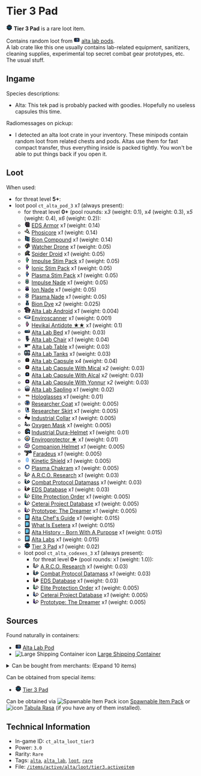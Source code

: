 # Tier 3 Pad

<img src="https://raw.githubusercontent.com/Ceterai/Enternia/main/items/active/alta/loot/tier3.png" alt="Tier 3 Pad icon" loading="lazy" width="auto" height="16px"/> **Tier 3 Pad** is a rare loot item.

Contains random loot from <img src="https://raw.githubusercontent.com/Ceterai/Enternia/main/objects/alta/lab/pod/icon.png" alt="Alta Lab Pod icon" loading="lazy" width="auto" height="16px"/> [alta lab pods](https://ceterai.github.io/MyEnternia/Wiki/AltaLabPod).  
A lab crate like this one usually contains lab-related equipment, sanitizers, cleaning supplies, experimental top secret combat gear prototypes, etc. The usual stuff.

## Ingame

Species descriptions:

- Alta: This tek pad is probably packed with goodies. Hopefully no useless capsules this time.

Radiomessages on pickup:

- I detected an alta loot crate in your inventory. These minipods contain random loot from related chests and pods. Altas use them for fast compact transfer, thus everything inside is packed tightly. You won't be able to put things back if you open it.

## Loot

When used:

- for threat level **5+**:
- loot pool `ct_alta_pod_3` x*1* (always present):
  - for threat level **0+** (pool rounds: x*3* (weight: 0.1), x*4* (weight: 0.3), x*5* (weight: 0.4), x*6* (weight: 0.2)):
  - <img src="https://raw.githubusercontent.com/Ceterai/Enternia/main/items/generic/crafting/alta/eds.png" alt="EDS Armor icon" loading="lazy" width="auto" height="16px"/> [EDS Armor](https://ceterai.github.io/MyEnternia/Wiki/EDSArmor) x*1* (weight: 0.14)
  - <img src="https://raw.githubusercontent.com/Ceterai/Enternia/main/items/generic/crafting/alta/phosicore.png" alt="Phosicore icon" loading="lazy" width="auto" height="16px"/> [Phosicore](https://ceterai.github.io/MyEnternia/Wiki/Phosicore) x*1* (weight: 0.14)
  - <img src="https://raw.githubusercontent.com/Ceterai/Enternia/main/items/generic/crafting/alta/bion.png" alt="Bion Compound icon" loading="lazy" width="auto" height="16px"/> [Bion Compound](https://ceterai.github.io/MyEnternia/Wiki/BionCompound) x*1* (weight: 0.14)
  - <img src="https://raw.githubusercontent.com/Ceterai/Enternia/main/items/active/alta/spawners/drones/watcher.png" alt="Watcher Drone icon" loading="lazy" width="auto" height="16px"/> [Watcher Drone](https://ceterai.github.io/MyEnternia/Wiki/WatcherDrone) x*1* (weight: 0.05)
  - <img src="https://raw.githubusercontent.com/Ceterai/Enternia/main/items/active/alta/spawners/droids/spider.png" alt="Spider Droid icon" loading="lazy" width="auto" height="16px"/> [Spider Droid](https://ceterai.github.io/MyEnternia/Wiki/SpiderDroid) x*1* (weight: 0.05)
  - <img src="https://raw.githubusercontent.com/Ceterai/Enternia/main/items/generic/other/ct_impulse_stim.png" alt="Impulse Stim Pack icon" loading="lazy" width="auto" height="16px"/> [Impulse Stim Pack](https://ceterai.github.io/MyEnternia/Wiki/ImpulseStimPack) x*1* (weight: 0.05)
  - <img src="https://raw.githubusercontent.com/Ceterai/Enternia/main/items/generic/other/ct_ionic_stim.png" alt="Ionic Stim Pack icon" loading="lazy" width="auto" height="16px"/> [Ionic Stim Pack](https://ceterai.github.io/MyEnternia/Wiki/IonicStimPack) x*1* (weight: 0.05)
  - <img src="https://raw.githubusercontent.com/Ceterai/Enternia/main/items/generic/other/ct_plasma_stim.png" alt="Plasma Stim Pack icon" loading="lazy" width="auto" height="16px"/> [Plasma Stim Pack](https://ceterai.github.io/MyEnternia/Wiki/PlasmaStimPack) x*1* (weight: 0.05)
  - <img src="https://raw.githubusercontent.com/Ceterai/Enternia/main/items/throwables/ct_impulse_nade.png" alt="Impulse Nade icon" loading="lazy" width="auto" height="16px"/> [Impulse Nade](https://ceterai.github.io/MyEnternia/Wiki/ImpulseNade) x*1* (weight: 0.05)
  - <img src="https://raw.githubusercontent.com/Ceterai/Enternia/main/items/throwables/ct_ionic_nade.png" alt="Ion Nade icon" loading="lazy" width="auto" height="16px"/> [Ion Nade](https://ceterai.github.io/MyEnternia/Wiki/IonNade) x*1* (weight: 0.05)
  - <img src="https://raw.githubusercontent.com/Ceterai/Enternia/main/items/throwables/ct_plasma_nade.png" alt="Plasma Nade icon" loading="lazy" width="auto" height="16px"/> [Plasma Nade](https://ceterai.github.io/MyEnternia/Wiki/PlasmaNade) x*1* (weight: 0.05)
  - <img src="https://raw.githubusercontent.com/Ceterai/Enternia/main/items/generic/dyes/alta/ct_bion_dye.png" alt="Bion Dye icon" loading="lazy" width="auto" height="16px"/> [Bion Dye](https://ceterai.github.io/MyEnternia/Wiki/BionDye) x*2* (weight: 0.025)
  - <img src="https://raw.githubusercontent.com/Ceterai/Enternia/main/items/active/alta/spawners/androids/lab.png" alt="Alta Lab Android icon" loading="lazy" width="auto" height="16px"/> [Alta Lab Android](https://ceterai.github.io/MyEnternia/Wiki/AltaLabAndroid) x*1* (weight: 0.004)
  - <img src="https://raw.githubusercontent.com/Ceterai/Enternia/main/items/active/alta/spawners/helpers/arco.png" alt="Enviroscanner icon" loading="lazy" width="auto" height="16px"/> [Enviroscanner](https://ceterai.github.io/MyEnternia/Wiki/Enviroscanner) x*1* (weight: 0.001)
  - <img src="https://raw.githubusercontent.com/Ceterai/Enternia/main/items/generic/other/ct_hevikai_antidote.png" alt="Hevikai Antidote ★★ icon" loading="lazy" width="auto" height="16px"/> [Hevikai Antidote ★★](https://ceterai.github.io/MyEnternia/Wiki/HevikaiAntidote) x*1* (weight: 0.1)
  - <img src="https://raw.githubusercontent.com/Ceterai/Enternia/main/objects/alta/lab/bed/icon.png" alt="Alta Lab Bed icon" loading="lazy" width="auto" height="16px"/> [Alta Lab Bed](https://ceterai.github.io/MyEnternia/Wiki/AltaLabBed) x*1* (weight: 0.03)
  - <img src="https://raw.githubusercontent.com/Ceterai/Enternia/main/objects/alta/lab/chair/icon.png" alt="Alta Lab Chair icon" loading="lazy" width="auto" height="16px"/> [Alta Lab Chair](https://ceterai.github.io/MyEnternia/Wiki/AltaLabChair) x*1* (weight: 0.04)
  - <img src="https://raw.githubusercontent.com/Ceterai/Enternia/main/objects/alta/lab/table/icon.png" alt="Alta Lab Table icon" loading="lazy" width="auto" height="16px"/> [Alta Lab Table](https://ceterai.github.io/MyEnternia/Wiki/AltaLabTable) x*1* (weight: 0.03)
  - <img src="https://raw.githubusercontent.com/Ceterai/Enternia/main/objects/alta/lab/tanks/icon.png" alt="Alta Lab Tanks icon" loading="lazy" width="auto" height="16px"/> [Alta Lab Tanks](https://ceterai.github.io/MyEnternia/Wiki/AltaLabTanks) x*1* (weight: 0.03)
  - <img src="https://raw.githubusercontent.com/Ceterai/Enternia/main/objects/alta/lab/capsules/ct_capsule_icon.png" alt="Alta Lab Capsule icon" loading="lazy" width="auto" height="16px"/> [Alta Lab Capsule](https://ceterai.github.io/MyEnternia/Wiki/AltaLabCapsule) x*4* (weight: 0.04)
  - <img src="https://raw.githubusercontent.com/Ceterai/Enternia/main/objects/alta/lab/capsules/ct_capsule_red_icon.png" alt="Alta Lab Capsule With Mical icon" loading="lazy" width="auto" height="16px"/> [Alta Lab Capsule With Mical](https://ceterai.github.io/MyEnternia/Wiki/AltaLabCapsuleWithMical) x*2* (weight: 0.03)
  - <img src="https://raw.githubusercontent.com/Ceterai/Enternia/main/objects/alta/lab/capsules/ct_capsule_blue_icon.png" alt="Alta Lab Capsule With Alcal icon" loading="lazy" width="auto" height="16px"/> [Alta Lab Capsule With Alcal](https://ceterai.github.io/MyEnternia/Wiki/AltaLabCapsuleWithAlcal) x*2* (weight: 0.03)
  - <img src="https://raw.githubusercontent.com/Ceterai/Enternia/main/objects/alta/lab/capsules/ct_capsule_purple_icon.png" alt="Alta Lab Capsule With Yonnur icon" loading="lazy" width="auto" height="16px"/> [Alta Lab Capsule With Yonnur](https://ceterai.github.io/MyEnternia/Wiki/AltaLabCapsuleWithYonnur) x*2* (weight: 0.03)
  - <img src="https://raw.githubusercontent.com/Ceterai/Enternia/main/objects/alta/lab/sapling/icon.png" alt="Alta Lab Sapling icon" loading="lazy" width="auto" height="16px"/> [Alta Lab Sapling](https://ceterai.github.io/MyEnternia/Wiki/AltaLabSapling) x*1* (weight: 0.02)
  - <img src="https://raw.githubusercontent.com/Ceterai/Enternia/main/items/armors/alta/other/hologlasses/icon.png" alt="Hologlasses icon" loading="lazy" width="auto" height="16px"/> [Hologlasses](https://ceterai.github.io/MyEnternia/Wiki/Hologlasses) x*1* (weight: 0.01)
  - <img src="https://raw.githubusercontent.com/Ceterai/Enternia/main/items/armors/alta/clothing/researcher_coat/icon.png" alt="Researcher Coat icon" loading="lazy" width="auto" height="16px"/> [Researcher Coat](https://ceterai.github.io/MyEnternia/Wiki/ResearcherCoat) x*1* (weight: 0.005)
  - <img src="https://raw.githubusercontent.com/Ceterai/Enternia/main/items/armors/alta/clothing/researcher_skirt/icon.png" alt="Researcher Skirt icon" loading="lazy" width="auto" height="16px"/> [Researcher Skirt](https://ceterai.github.io/MyEnternia/Wiki/ResearcherSkirt) x*1* (weight: 0.005)
  - <img src="https://raw.githubusercontent.com/Ceterai/Enternia/main/items/armors/alta/other/industrial_collar/icon.png" alt="Industrial Collar icon" loading="lazy" width="auto" height="16px"/> [Industrial Collar](https://ceterai.github.io/MyEnternia/Wiki/IndustrialCollar) x*1* (weight: 0.005)
  - <img src="https://raw.githubusercontent.com/Ceterai/Enternia/main/items/armors/alta/other/oxygen_mask/icon.png" alt="Oxygen Mask icon" loading="lazy" width="auto" height="16px"/> [Oxygen Mask](https://ceterai.github.io/MyEnternia/Wiki/OxygenMask) x*1* (weight: 0.005)
  - <img src="https://raw.githubusercontent.com/Ceterai/Enternia/main/items/armors/alta/tier5/misc/industrial/helmet/icon.png" alt="Industrial Dura-Helmet icon" loading="lazy" width="auto" height="16px"/> [Industrial Dura-Helmet](https://ceterai.github.io/MyEnternia/Wiki/IndustrialDura-Helmet) x*1* (weight: 0.01)
  - <img src="https://raw.githubusercontent.com/Ceterai/Enternia/main/items/armors/alta/tier5/arco/protector/icon.png" alt="Enviroprotector ★ icon" loading="lazy" width="auto" height="16px"/> [Enviroprotector ★](https://ceterai.github.io/MyEnternia/Wiki/Enviroprotector) x*1* (weight: 0.01)
  - <img src="https://raw.githubusercontent.com/Ceterai/Enternia/main/items/armors/alta/tier5/misc/companion/helmet/icon.png" alt="Companion Helmet icon" loading="lazy" width="auto" height="16px"/> [Companion Helmet](https://ceterai.github.io/MyEnternia/Wiki/CompanionHelmet) x*1* (weight: 0.005)
  - <img src="https://raw.githubusercontent.com/Ceterai/Enternia/main/items/active/weapons/ranged/alta/blaster/ct_faradeus.png" alt="Faradeus icon" loading="lazy" width="auto" height="16px"/> [Faradeus](https://ceterai.github.io/MyEnternia/Wiki/Faradeus) x*1* (weight: 0.005)
  - <img src="https://raw.githubusercontent.com/Ceterai/Enternia/main/items/active/shields/ct_kinetic_shield.png" alt="Kinetic Shield icon" loading="lazy" width="auto" height="16px"/> [Kinetic Shield](https://ceterai.github.io/MyEnternia/Wiki/KineticShield) x*1* (weight: 0.005)
  - <img src="https://raw.githubusercontent.com/Ceterai/Enternia/main/items/active/weapons/ranged/alta/unique/ct_plasma_chakram.png" alt="Plasma Chakram icon" loading="lazy" width="auto" height="16px"/> [Plasma Chakram](https://ceterai.github.io/MyEnternia/Wiki/PlasmaChakram) x*1* (weight: 0.005)
  - <img src="https://raw.githubusercontent.com/Ceterai/Enternia/main/codex/alta/datamass/arco.png" alt="A.R.C.O. Research icon" loading="lazy" width="auto" height="16px"/> [A.R.C.O. Research](https://ceterai.github.io/MyEnternia/Wiki/A.R.C.O.Research) x*1* (weight: 0.03)
  - <img src="https://raw.githubusercontent.com/Ceterai/Enternia/main/codex/alta/datamass/combat.png" alt="Combat Protocol Datamass icon" loading="lazy" width="auto" height="16px"/> [Combat Protocol Datamass](https://ceterai.github.io/MyEnternia/Wiki/CombatProtocolDatamass) x*1* (weight: 0.03)
  - <img src="https://raw.githubusercontent.com/Ceterai/Enternia/main/codex/alta/datamass/eds.png" alt="EDS Database icon" loading="lazy" width="auto" height="16px"/> [EDS Database](https://ceterai.github.io/MyEnternia/Wiki/EDSDatabase) x*1* (weight: 0.03)
  - <img src="https://raw.githubusercontent.com/Ceterai/Enternia/main/codex/alta/datamass/impulse.png" alt="Elite Protection Order icon" loading="lazy" width="auto" height="16px"/> [Elite Protection Order](https://ceterai.github.io/MyEnternia/Wiki/EliteProtectionOrder) x*1* (weight: 0.005)
  - <img src="https://raw.githubusercontent.com/Ceterai/Enternia/main/codex/alta/datamass/plasma.png" alt="Ceterai Project Database icon" loading="lazy" width="auto" height="16px"/> [Ceterai Project Database](https://ceterai.github.io/MyEnternia/Wiki/CeteraiProjectDatabase) x*1* (weight: 0.005)
  - <img src="https://raw.githubusercontent.com/Ceterai/Enternia/main/codex/alta/datamass/ionic.png" alt="Prototype: The Dreamer icon" loading="lazy" width="auto" height="16px"/> [Prototype: The Dreamer](https://ceterai.github.io/MyEnternia/Wiki/Prototype-TheDreamer) x*1* (weight: 0.005)
  - <img src="https://raw.githubusercontent.com/Ceterai/Enternia/main/codex/alta/ebook/lab.png" alt="Alta Chef's Guide icon" loading="lazy" width="auto" height="16px"/> [Alta Chef's Guide](https://ceterai.github.io/MyEnternia/Wiki/AltaChef'sGuide) x*1* (weight: 0.015)
  - <img src="https://raw.githubusercontent.com/Ceterai/Enternia/main/codex/alta/ebook/lab.png" alt="What Is Esetera icon" loading="lazy" width="auto" height="16px"/> [What Is Esetera](https://ceterai.github.io/MyEnternia/Wiki/WhatIsEsetera) x*1* (weight: 0.015)
  - <img src="https://raw.githubusercontent.com/Ceterai/Enternia/main/codex/alta/ebook/lab.png" alt="Alta History - Born With A Purpose icon" loading="lazy" width="auto" height="16px"/> [Alta History - Born With A Purpose](https://ceterai.github.io/MyEnternia/Wiki/AltaHistory-BornWithAPurpose) x*1* (weight: 0.015)
  - <img src="https://raw.githubusercontent.com/Ceterai/Enternia/main/codex/alta/ebook/lab.png" alt="Alta Labs icon" loading="lazy" width="auto" height="16px"/> [Alta Labs](https://ceterai.github.io/MyEnternia/Wiki/AltaLabs) x*1* (weight: 0.015)
  - <img src="https://raw.githubusercontent.com/Ceterai/Enternia/main/items/active/alta/loot/tier3.png" alt="Tier 3 Pad icon" loading="lazy" width="auto" height="16px"/> [Tier 3 Pad](https://ceterai.github.io/MyEnternia/Wiki/Tier3Pad) x*1* (weight: 0.02)
  - loot pool `ct_alta_codexes_3` x*1* (always present):
    - for threat level **0+** (pool rounds: x*1* (weight: 1.0)):
    - <img src="https://raw.githubusercontent.com/Ceterai/Enternia/main/codex/alta/datamass/arco.png" alt="A.R.C.O. Research icon" loading="lazy" width="auto" height="16px"/> [A.R.C.O. Research](https://ceterai.github.io/MyEnternia/Wiki/A.R.C.O.Research) x*1* (weight: 0.03)
    - <img src="https://raw.githubusercontent.com/Ceterai/Enternia/main/codex/alta/datamass/combat.png" alt="Combat Protocol Datamass icon" loading="lazy" width="auto" height="16px"/> [Combat Protocol Datamass](https://ceterai.github.io/MyEnternia/Wiki/CombatProtocolDatamass) x*1* (weight: 0.03)
    - <img src="https://raw.githubusercontent.com/Ceterai/Enternia/main/codex/alta/datamass/eds.png" alt="EDS Database icon" loading="lazy" width="auto" height="16px"/> [EDS Database](https://ceterai.github.io/MyEnternia/Wiki/EDSDatabase) x*1* (weight: 0.03)
    - <img src="https://raw.githubusercontent.com/Ceterai/Enternia/main/codex/alta/datamass/impulse.png" alt="Elite Protection Order icon" loading="lazy" width="auto" height="16px"/> [Elite Protection Order](https://ceterai.github.io/MyEnternia/Wiki/EliteProtectionOrder) x*1* (weight: 0.005)
    - <img src="https://raw.githubusercontent.com/Ceterai/Enternia/main/codex/alta/datamass/plasma.png" alt="Ceterai Project Database icon" loading="lazy" width="auto" height="16px"/> [Ceterai Project Database](https://ceterai.github.io/MyEnternia/Wiki/CeteraiProjectDatabase) x*1* (weight: 0.005)
    - <img src="https://raw.githubusercontent.com/Ceterai/Enternia/main/codex/alta/datamass/ionic.png" alt="Prototype: The Dreamer icon" loading="lazy" width="auto" height="16px"/> [Prototype: The Dreamer](https://ceterai.github.io/MyEnternia/Wiki/Prototype-TheDreamer) x*1* (weight: 0.005)

## Sources

Found naturally in containers:

- <img src="https://raw.githubusercontent.com/Ceterai/Enternia/main/objects/alta/lab/pod/icon.png" alt="Alta Lab Pod icon" loading="lazy" width="auto" height="16px"/> [Alta Lab Pod](https://ceterai.github.io/MyEnternia/Wiki/AltaLabPod)
- <img src="https://starbounder.org/mediawiki/images/e/e4/Large_Shipping_Container.png" alt="Large Shipping Container icon" loading="lazy" width="30px" height="12px"/> [Large Shipping Container](https://starbounder.org/Large_Shipping_Container)

<details markdown="1"><summary>Can be bought from merchants: (Expand 10 items)</summary>

- [A.R.C.O. Archiver](https://ceterai.github.io/MyEnternia/Wiki/A.R.C.O.Archiver)
- [Alta Archiver](https://ceterai.github.io/MyEnternia/Wiki/AltaArchiver)
- [Alta Lab Archiver](https://ceterai.github.io/MyEnternia/Wiki/AltaLabArchiver)
- [Ceterai Archiver](https://ceterai.github.io/MyEnternia/Wiki/CeteraiArchiver)
- [EDS Archiver](https://ceterai.github.io/MyEnternia/Wiki/EDSArchiver)
- [Ghearun Archiver](https://ceterai.github.io/MyEnternia/Wiki/GhearunArchiver)
- [Hevika Archiver](https://ceterai.github.io/MyEnternia/Wiki/HevikaArchiver)
- [MKI Archiver](https://ceterai.github.io/MyEnternia/Wiki/MKIArchiver)
- [Neiteru Archiver](https://ceterai.github.io/MyEnternia/Wiki/NeiteruArchiver)
- [Tserera Archiver](https://ceterai.github.io/MyEnternia/Wiki/TsereraArchiver)

</details>

Can be obtained from special items:

- <img src="https://raw.githubusercontent.com/Ceterai/Enternia/main/items/active/alta/loot/tier3.png" alt="Tier 3 Pad icon" loading="lazy" width="auto" height="16px"/> [Tier 3 Pad](https://ceterai.github.io/MyEnternia/Wiki/Tier3Pad)

Can be obtained via <img src="https://raw.githubusercontent.com/Silverfeelin/Starbound-SpawnableItemPack/master/interface/sip/iconSmall.png" alt="Spawnable Item Pack icon" width="18" height="14"/> [Spawnable Item Pack](https://steamcommunity.com/sharedfiles/filedetails/?id=733665104) or <img src="https://steamuserimages-a.akamaihd.net/ugc/263843960696222713/3EC9A7C005541F7D577EBCB8C5736B4EFC9973D6/" alt="icon" width="8" height="12"/> [Tabula Rasa](https://community.playstarbound.com/resources/the-tabula-rasa.3222/) (if you have any of them installed).

## Technical Information

- In-game ID: `ct_alta_loot_tier3`
- Power: `3.0`
- Rarity: `Rare`
- Tags: [`alta`](https://ceterai.github.io/MyEnternia/Wiki/Tags/Alta), [`alta_lab`](https://ceterai.github.io/MyEnternia/Wiki/Tags/AltaLab), [`loot`](https://ceterai.github.io/MyEnternia/Wiki/Tags/Loot), [`rare`](https://ceterai.github.io/MyEnternia/Wiki/Tags/Rare)
- File: [`/items/active/alta/loot/tier3.activeitem`](https://github.com/Ceterai/Enternia/blob/main/items/active/alta/loot/tier3.activeitem)
